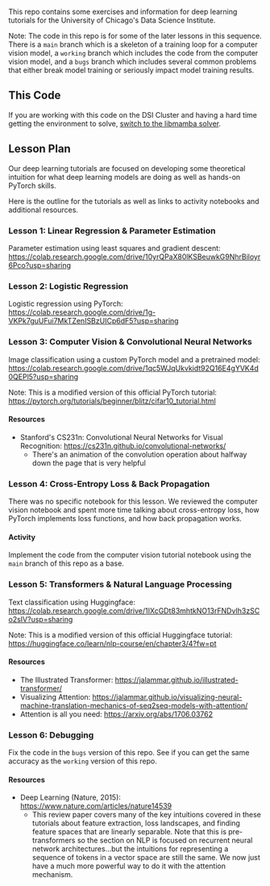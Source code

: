 This repo contains some exercises and information for deep learning tutorials for the University of Chicago's Data Science Institute.

Note: The code in this repo is for some of the later lessons in this sequence. There is a `main` branch which is a skeleton of a training loop for a computer vision model, a `working` branch which includes the code from the computer vision model, and a `bugs` branch which includes several common problems that either break model training or seriously impact model training results.

## This Code

If you are working with this code on the DSI Cluster and having a hard time getting the environment to solve, [switch to the libmamba solver](https://github.com/dsi-clinic/the-clinic/blob/main/tutorials/conda.md).

## Lesson Plan

Our deep learning tutorials are focused on developing some theoretical intuition for what deep learning models are doing as well as hands-on PyTorch skills.

Here is the outline for the tutorials as well as links to activity notebooks and additional resources.

### Lesson 1: Linear Regression & Parameter Estimation

Parameter estimation using least squares and gradient descent: https://colab.research.google.com/drive/10yrQPaX80lKSBeuwkG9NhrBiloyr6Pco?usp=sharing

### Lesson 2: Logistic Regression

Logistic regression using PyTorch: https://colab.research.google.com/drive/1g-VKPk7guUFui7MkTZenISBzUICp6dF5?usp=sharing

### Lesson 3: Computer Vision & Convolutional Neural Networks

Image classification using a custom PyTorch model and a pretrained model: https://colab.research.google.com/drive/1qc5WJqUkvkidt92Q16E4gYVK4d0QEPl5?usp=sharing

Note: This is a modified version of this official PyTorch tutorial: https://pytorch.org/tutorials/beginner/blitz/cifar10_tutorial.html

#### Resources
- Stanford's CS231n: Convolutional Neural Networks for Visual Recognition: https://cs231n.github.io/convolutional-networks/
  - There's an animation of the convolution operation about halfway down the page that is very helpful

### Lesson 4: Cross-Entropy Loss & Back Propagation

There was no specific notebook for this lesson. We reviewed the computer vision notebook and spent more time talking about cross-entropy loss, how PyTorch implements loss functions, and how back propagation works.

#### Activity

Implement the code from the computer vision tutorial notebook using the `main` branch of this repo as a base.

### Lesson 5: Transformers & Natural Language Processing

Text classification using Huggingface: https://colab.research.google.com/drive/1IXcGDt83mhtkNO13rFNDvIh3zSCo2sIV?usp=sharing

Note: This is a modified version of this official Huggingface tutorial: https://huggingface.co/learn/nlp-course/en/chapter3/4?fw=pt

#### Resources
- The Illustrated Transformer: https://jalammar.github.io/illustrated-transformer/
- Visualizing Attention: https://jalammar.github.io/visualizing-neural-machine-translation-mechanics-of-seq2seq-models-with-attention/
- Attention is all you need: https://arxiv.org/abs/1706.03762

### Lesson 6: Debugging

Fix the code in the `bugs` version of this repo. See if you can get the same accuracy as the `working` version of this repo.

#### Resources
- Deep Learning (Nature, 2015): https://www.nature.com/articles/nature14539
  - This review paper covers many of the key intuitions covered in these tutorials about feature extraction, loss landscapes, and finding feature spaces that are linearly separable. Note that this is pre-transformers so the section on NLP is focused on recurrent neural network architectures...but the intuitions for representing a sequence of tokens in a vector space are still the same. We now just have a much more powerful way to do it with the attention mechanism.
